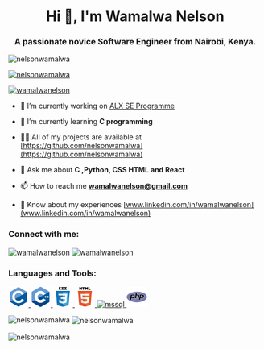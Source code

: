 <h1 align="center">Hi 👋, I'm Wamalwa Nelson</h1>
<h3 align="center">A passionate novice Software Engineer from Nairobi, Kenya.</h3>

<p align="left"> <img src="https://komarev.com/ghpvc/?username=nelsonwamalwa&label=Profile%20views&color=0e75b6&style=flat" alt="nelsonwamalwa" /> </p>

<p align="left"> <a href="https://github.com/ryo-ma/github-profile-trophy"><img src="https://github-profile-trophy.vercel.app/?username=nelsonwamalwa" alt="nelsonwamalwa" /></a> </p>

<p align="left"> <a href="https://twitter.com/wamalwanelson" target="blank"><img src="https://img.shields.io/twitter/follow/wamalwanelson?logo=twitter&style=for-the-badge" alt="wamalwanelson" /></a> </p>

- 🔭 I’m currently working on [ALX SE Programme](https://www.alxafrica.com/)

- 🌱 I’m currently learning **C programming**

- 👨‍💻 All of my projects are available at [https://github.com/nelsonwamalwa](https://github.com/nelsonwamalwa)

- 💬 Ask me about **C ,Python, CSS HTML and React**

- 📫 How to reach me **wamalwanelson@gmail.com**

- 📄 Know about my experiences [www.linkedin.com/in/wamalwanelson](www.linkedin.com/in/wamalwanelson)

<h3 align="left">Connect with me:</h3>
<p align="left">
<a href="https://twitter.com/wamalwanelson" target="blank"><img align="center" src="https://raw.githubusercontent.com/rahuldkjain/github-profile-readme-generator/master/src/images/icons/Social/twitter.svg" alt="wamalwanelson" height="30" width="40" /></a>
<a href="https://linkedin.com/in/wamalwanelson" target="blank"><img align="center" src="https://raw.githubusercontent.com/rahuldkjain/github-profile-readme-generator/master/src/images/icons/Social/linked-in-alt.svg" alt="wamalwanelson" height="30" width="40" /></a>
</p>

<h3 align="left">Languages and Tools:</h3>
<p align="left"> <a href="https://www.cprogramming.com/" target="_blank" rel="noreferrer"> <img src="https://raw.githubusercontent.com/devicons/devicon/master/icons/c/c-original.svg" alt="c" width="40" height="40"/> </a> <a href="https://www.w3schools.com/cpp/" target="_blank" rel="noreferrer"> <img src="https://raw.githubusercontent.com/devicons/devicon/master/icons/cplusplus/cplusplus-original.svg" alt="cplusplus" width="40" height="40"/> </a> <a href="https://www.w3schools.com/css/" target="_blank" rel="noreferrer"> <img src="https://raw.githubusercontent.com/devicons/devicon/master/icons/css3/css3-original-wordmark.svg" alt="css3" width="40" height="40"/> </a> <a href="https://www.w3.org/html/" target="_blank" rel="noreferrer"> <img src="https://raw.githubusercontent.com/devicons/devicon/master/icons/html5/html5-original-wordmark.svg" alt="html5" width="40" height="40"/> </a> <a href="https://www.microsoft.com/en-us/sql-server" target="_blank" rel="noreferrer"> <img src="https://www.svgrepo.com/show/303229/microsoft-sql-server-logo.svg" alt="mssql" width="40" height="40"/> </a> <a href="https://www.php.net" target="_blank" rel="noreferrer"> <img src="https://raw.githubusercontent.com/devicons/devicon/master/icons/php/php-original.svg" alt="php" width="40" height="40"/> </a> </p>

<p><img align="left" src="https://github-readme-stats.vercel.app/api/top-langs?username=nelsonwamalwa&show_icons=true&locale=en&layout=compact" alt="nelsonwamalwa" /></p>

<p>&nbsp;<img align="center" src="https://github-readme-stats.vercel.app/api?username=nelsonwamalwa&show_icons=true&locale=en" alt="nelsonwamalwa" /></p>

<p><img align="center" src="https://github-readme-streak-stats.herokuapp.com/?user=nelsonwamalwa&" alt="nelsonwamalwa" /></p>

